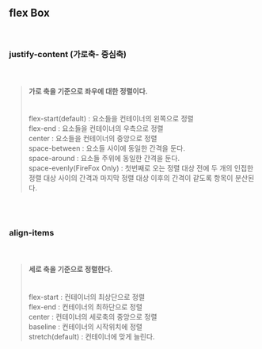 ## flex Box
<br>

### justify-content (가로축- 중심축)
<br>

>#### 가로 축을 기준으로 좌우에 대한 정렬이다.
> <br>
> flex-start(default) : 요소들을 컨테이너의 왼쪽으로 정렬 <br>
> flex-end : 요소들을 컨테이너의 우측으로 정렬 <br>
> center : 요소들을 컨테이너의 중앙으로 정렬 <br>
> space-between : 요소들 사이에 동일한 간격을 둔다. <br>
> space-around : 요소들 주위에 동일한 간격을 둔다. <br>
> space-evenly(FireFox Only) : 첫번째로 오는 정렬 대상 전에 두 개의 인접한 정렬 대상 사이의 간격과 마지막 정렬 대상 이후의 간격이 같도록 항목이 분산된다.
<br><br>

### align-items
<br>

>#### 세로 축을 기준으로 정렬한다.
> <br>
> flex-start : 컨테이너의 최상단으로 정렬 <br>
> flex-end : 컨테이너의 최하단으로 정렬 <br>
> center : 컨테이너의 세로축의 중앙으로 정렬 <br>
> baseline : 컨테이너의 시작위치에 정렬 <br>
> stretch(default) : 컨테이너에 맞게 늘린다. <br>

